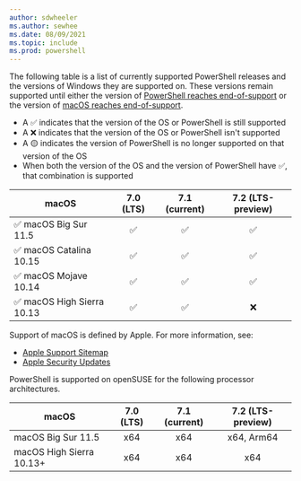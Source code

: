 ```yaml
---
author: sdwheeler
ms.author: sewhee
ms.date: 08/09/2021
ms.topic: include
ms.prod: powershell
---
```

The following table is a list of currently supported PowerShell releases and the versions of
Windows they are supported on. These versions remain supported until either the version of
[PowerShell reaches end-of-support][lifecycle] or the version of
[macOS reaches end-of-support][eol-windows].

- A &#x2705; indicates that the version of the OS or PowerShell is still supported
- A &#x274c; indicates that the version of the OS or PowerShell isn't supported
- A &#x1f7e1; indicates the version of PowerShell is no longer supported on that version of the OS
- When both the version of the OS and the version of PowerShell have &#x2705;, that combination is
  supported

|              macOS               | 7.0 (LTS) | 7.1 (current) | 7.2 (LTS-preview) |
| -------------------------------- | :-------: | :-----------: | :---------------: |
| &#x2705; macOS Big Sur 11.5      | &#x2705;  |   &#x2705;    |     &#x2705;      |
| &#x2705; macOS Catalina 10.15    | &#x2705;  |   &#x2705;    |     &#x2705;      |
| &#x2705; macOS Mojave 10.14      | &#x2705;  |   &#x2705;    |     &#x2705;      |
| &#x2705; macOS High Sierra 10.13 | &#x2705;  |   &#x2705;    |     &#x274c;      |

Support of macOS is defined by Apple. For more information, see:

- [Apple Support Sitemap](https://support.apple.com/sitemap)
- [Apple Security Updates](https://support.apple.com/en-us/HT201222)

PowerShell is supported on openSUSE for the following processor architectures.

|          macOS           | 7.0 (LTS) | 7.1 (current) | 7.2 (LTS-preview) |
| ------------------------ | :-------: | :-----------: | :---------------: |
| macOS Big Sur 11.5       |    x64    |      x64      |    x64, Arm64     |
| macOS High Sierra 10.13+ |    x64    |      x64      |        x64        |


[lifecycle]: /powershell/scripting/powershell-support-lifecycle
[eol-windows]: /lifecycle/products/?terms=Windows%20Server&products=windows
